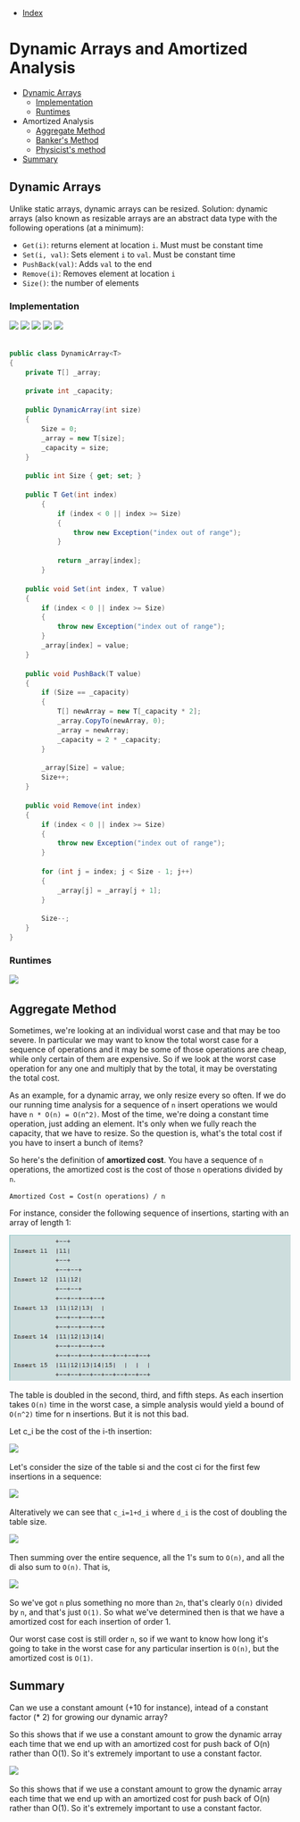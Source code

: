 * [Index](https://github.com/KiraDiShira/Cracking#cracking)

# Dynamic Arrays and Amortized Analysis

* [Dynamic Arrays](#dynamic-arrays)
    - [Implementation](#implementation)
    - [Runtimes](#runtimes)
* Amortized Analysis
    - [Aggregate Method](#aggregate-method)
    - [Banker's Method](#bankers-method)
    - [Physicist's method](http://www.cs.cornell.edu/courses/cs3110/2013sp/lectures/lec21-amortized/lec21.html)
* [Summary](#summary)


## Dynamic Arrays

Unlike static arrays, dynamic arrays can be resized. Solution: dynamic arrays (also known as resizable arrays are an abstract data type with the following operations (at a minimum):

* `Get(i)`: returns element at location `i`. Must must be constant time
* `Set(i, val)`: Sets element `i` to `val`. Must be constant time
* `PushBack(val)`: Adds `val` to the end
* `Remove(i)`: Removes element at location `i`
* `Size()`: the number of elements

### Implementation

<img src="https://raw.githubusercontent.com/KiraDiShira/Cracking/blob/master/DynamicArraysandAmortizedAnalysis/Images/daaa1.PNG" />

<img src="https://raw.githubusercontent.com/KiraDiShira/Cracking/blob/master/DynamicArraysandAmortizedAnalysis/Images/daaa2.PNG" />

<img src="https://raw.githubusercontent.com/KiraDiShira/Cracking/blob/master/DynamicArraysandAmortizedAnalysis/Images/daaa3.PNG" />

<img src="https://raw.githubusercontent.com/KiraDiShira/Cracking/blob/master/DynamicArraysandAmortizedAnalysis/Images/daaa4.PNG" />

<img src="https://raw.githubusercontent.com/KiraDiShira/Cracking/blob/master/DynamicArraysandAmortizedAnalysis/Images/daaa5.PNG" />

```c#

public class DynamicArray<T>
{
    private T[] _array;
    
    private int _capacity;

    public DynamicArray(int size)
    {
        Size = 0;
        _array = new T[size];
        _capacity = size;
    }

    public int Size { get; set; }

    public T Get(int index)
        {
            if (index < 0 || index >= Size)
            {
                throw new Exception("index out of range");
            }

            return _array[index];
        }

    public void Set(int index, T value)
    {
        if (index < 0 || index >= Size)
        {
            throw new Exception("index out of range");
        }
        _array[index] = value;
    }

    public void PushBack(T value)
    {
        if (Size == _capacity)
        {
            T[] newArray = new T[_capacity * 2];
            _array.CopyTo(newArray, 0);
            _array = newArray;
            _capacity = 2 * _capacity;
        }

        _array[Size] = value;
        Size++;
    }

    public void Remove(int index)
    {
        if (index < 0 || index >= Size)
        {
            throw new Exception("index out of range");
        }

        for (int j = index; j < Size - 1; j++)
        {
            _array[j] = _array[j + 1];
        }

        Size--;
    }
}
```
### Runtimes

<img src="https://raw.githubusercontent.com/KiraDiShira/Cracking/blob/master/DynamicArraysandAmortizedAnalysis/Images/daaa6.PNG" />

## Aggregate Method

Sometimes, we're looking at an individual worst case and that may be too severe. In particular we may want to know the total worst case for a sequence of operations and it may be some of those operations are cheap, while only certain of them are expensive. So if we look at the worst case operation for any one and multiply that by the total, it may be overstating the total cost. 

As an example, for a dynamic array, we only resize every so often. If we do our running time analysis for a sequence of `n` insert operations we would have `n * O(n) = O(n^2)`. Most of the time, we're doing a constant time operation, just adding an element. It's only when we fully reach the capacity, that we have to resize. So the question is, what's the total cost if you have to insert a bunch of items? 

So here's the definition of **amortized cost**. You have a sequence of `n` operations, the amortized cost is the cost of those `n` operations divided by `n`. 

```
Amortized Cost = Cost(n operations) / n

```

 For instance, consider the following sequence of insertions, starting with an array of length 1:
 
 <img src="https://github.com/KiraDiShira/AlgorithmsAndDataStructures/blob/master/RepoFiles/DynamicArraysandAmortizedAnalysis/Images/daaa7.PNG" />
 
 The table is doubled in the second, third, and fifth steps. As each insertion takes `O(n)` time in the worst case, a simple analysis would yield a bound of `O(n^2)` time for n insertions. But it is not this bad. 
 
 Let c_i be the cost of the i-th insertion:
 
<img src="https://raw.githubusercontent.com/KiraDiShira/Cracking/blob/master/DynamicArraysandAmortizedAnalysis/Images/daaa8.PNG" />
 
 Let's consider the size of the table si and the cost ci for the first few insertions in a sequence:

<img src="https://raw.githubusercontent.com/KiraDiShira/Cracking/blob/master/DynamicArraysandAmortizedAnalysis/Images/daaa9.PNG" />
 
 Alteratively we can see that `c_i=1+d_i` where `d_i` is the cost of doubling the table size. 
 
<img src="https://raw.githubusercontent.com/KiraDiShira/Cracking/blob/master/DynamicArraysandAmortizedAnalysis/Images/daaa10.PNG" />
 
 Then summing over the entire sequence, all the 1's sum to `O(n)`, and all the di also sum to `O(n)`. That is,

<img src="https://raw.githubusercontent.com/KiraDiShira/Cracking/blob/master/DynamicArraysandAmortizedAnalysis/Images/daaa11.PNG" />
  
So we've got `n` plus something no more than `2n`, that's clearly `O(n)` divided by `n`, and that's just `O(1)`. So what we've determined then is that we have a amortized cost for each insertion of order 1. 

Our worst case cost is still order `n`, so if we want to know how long it's going to take in the worst case for any  particular insertion is `O(n)`, but the amortized cost is `O(1)`. 



## Summary

Can we use a constant amount (+10 for instance), intead of a constant factor (* 2) for growing our dynamic array?

So this shows that if we use a constant amount to grow the dynamic array each time that we end up with an amortized cost for push back of O(n) rather than O(1). So it's extremely important to use a constant factor. 

<img src="https://raw.githubusercontent.com/KiraDiShira/Cracking/blob/master/DynamicArraysandAmortizedAnalysis/Images/daaa22.PNG" />

So this shows that if we use a constant amount to grow the dynamic array each time that we end up with an amortized cost for push back of O(n) rather than O(1). So it's extremely important to use a constant factor. 
